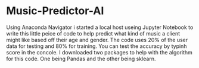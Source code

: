 # Music-Predictor-AI
Using Anaconda Navigator i started a local host useing Jupyter Notebook to write this little peice of code to help predict what kind of music a client might like based off their age and gender. The code uses 20% of the user data for testing and 80% for training. You can test the accuracy by typinh score in the concole.
I downloaded two packages to help with the algorithm for this code. One being Pandas and the other being sklearn.
